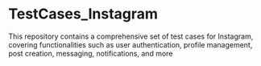 # TestCases_Instagram
This repository contains a comprehensive set of test cases for Instagram, covering functionalities such as user authentication, profile management, post creation, messaging, notifications, and more

